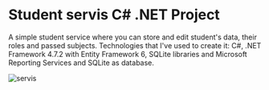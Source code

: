 # Student servis C# .NET Project

A simple student service where you can store and edit student's data, their roles and passed subjects.
Technologies that I've used to create it: C#, .NET Framework 4.7.2 with Entity Framework 6, SQLite libraries and Microsoft Reporting Services and SQLite as database.

![servis](https://user-images.githubusercontent.com/83786009/135324128-130c0b00-45c3-4b6a-a092-cb4cfeb530ce.jpg)

